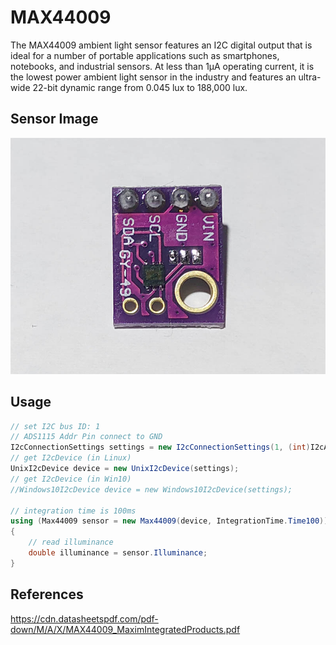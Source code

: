 # MAX44009
The MAX44009 ambient light sensor features an I2C digital output that is ideal for a number of portable applications such as smartphones, notebooks, and industrial sensors. At less than 1µA operating current, it is the lowest power ambient light sensor in the industry and features an ultra-wide 22-bit dynamic range from 0.045 lux to 188,000 lux.

## Sensor Image
![](sensor.jpg)

## Usage
```C#
// set I2C bus ID: 1
// ADS1115 Addr Pin connect to GND
I2cConnectionSettings settings = new I2cConnectionSettings(1, (int)I2cAddress.GND);
// get I2cDevice (in Linux)
UnixI2cDevice device = new UnixI2cDevice(settings);
// get I2cDevice (in Win10)
//Windows10I2cDevice device = new Windows10I2cDevice(settings);

// integration time is 100ms
using (Max44009 sensor = new Max44009(device, IntegrationTime.Time100))
{
    // read illuminance
    double illuminance = sensor.Illuminance;
}
```

## References
https://cdn.datasheetspdf.com/pdf-down/M/A/X/MAX44009_MaximIntegratedProducts.pdf
